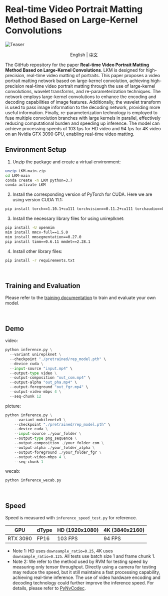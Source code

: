 # **Real-time Video Portrait Matting Method Based on Large-Kernel Convolutions**

![Teaser](/documentation/image/teaser.gif)

<p align="center">English | <a href="README_zh_Hans.md">中文</a></p>

The GitHub repository for the paper **Real-time Video Portrait Matting Method Based on Large-Kernel Convolutions**. LKM is designed for high-precision, real-time video matting of portraits. This paper proposes a video portrait matting network based on large-kernel convolution, achieving high-precision real-time video portrait matting through the use of large-kernel convolutions, wavelet transforms, and re-parameterization techniques. The network employs large-kernel convolutions to enhance the encoding and decoding capabilities of image features. Additionally, the wavelet transform is used to pass image information to the decoding network, providing more useful information. Finally, re-parameterization technology is employed to fuse multiple convolution branches with large kernels in parallel, effectively reducing computational burden and speeding up inference. The model can achieve processing speeds of 103 fps for HD video and 94 fps for 4K video on an Nvidia GTX 3090 GPU, enabling real-time video matting.
<br>


## Environment Setup

1. Unzip the package and create a virtual environment:
```sh
unzip LKM-main.zip
cd LKM-main
conda create -n LKM python=3.7
conda activate LKM
```

2. Install the corresponding version of PyTorch for CUDA. Here we are using version CUDA 11.1:

```sh
pip install torch==1.10.1+cu111 torchvision==0.11.2+cu111 torchaudio==0.10.1 -f https://download.pytorch.org/whl/cu111/torch_stable.html
```

3. Install the necessary library files for using unireplknet:

```sh
pip install -U openmim
mim install mmcv-full==1.5.0
mim install mmsegmentation==0.27.0
pip install timm==0.6.11 mmdet==2.28.1
```

4. Install other library files:
```sh
pip install -r requirements.txt
```

<br>

## Training and Evaluation

Please refer to the [training documentation](documentation/training.md) to train and evaluate your own model.

<br>

## Demo

video:

```python
python inference.py \
  --variant unireplknet \
  --checkpoint "./pretrained/rep_model.pth" \
  --device cuda \
  --input-source "input.mp4" \
  --output-type video \
  --output-composition "out_com.mp4" \
  --output-alpha "out_pha.mp4" \
  --output-foreground "out_fgr.mp4" \
  --output-video-mbps 4 \
  --seq-chunk 12
```
picture:

```python
python inference.py \
    --variant mobilenetv3 \
    --checkpoint "./pretrained/rep_model.pth" \
    --device cuda \
    --input-source ./your_folder \
    --output-type png_sequence \
    --output-composition ./your_folder_com \
    --output-alpha ./your_folder_alpha \
    --output-foreground ./your_folder_fgr \
    --output-video-mbps 4 \
    --seq-chunk 1
```


wecab:

```python
python inference_wecab.py
```

<br>

## Speed

Speed is measured with `inference_speed_test.py` for reference.

| GPU            | dType | HD (1920x1080) | 4K (3840x2160) |
| -------------- | ----- | -------------- |----------------|
| RTX 3090       | FP16  | 103 FPS        | 94 FPS        |


* Note 1: HD uses `downsample_ratio=0.25`, 4K uses `downsample_ratio=0.125`. All tests use batch size 1 and frame chunk 1.
* Note 2: We refer to the method used by RVM for testing speed by measuring only tensor throughput. Directly using a camera for testing may reduce the speed, but it still maintains a fast processing capability, achieving real-time inference. The use of video hardware encoding and decoding technology could further improve the inference speed. For details, please refer to [PyNvCodec](https://github.com/NVIDIA/VideoProcessingFramework).

<br>  


<br>

